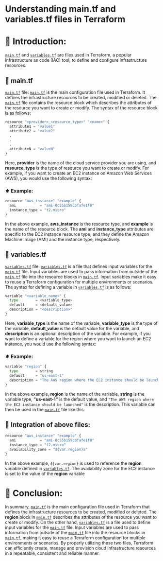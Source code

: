 # Understanding main.tf and variables.tf files in Terraform

# 📍 Introduction:

[`main.tf`](http://main.tf) and [`variables.tf`](http://variables.tf) are files used in Terraform, a popular infrastructure as code (IAC) tool, to define and configure infrastructure resources.

## 🔹 main.tf

[`main.tf`](http://main.tf) file: [`main.tf`](http://main.tf) is the main configuration file used in Terraform. It defines the infrastructure resources to be created, modified or deleted. The [`main.tf`](http://main.tf) file contains the resource block which describes the attributes of the resource you want to create or modify. The syntax of the resource block is as follows:

```python
resource "<provider>_<resource_type>" "<name>" {
  attribute1 = "value1"
  attribute2 = "value2"
  .
  .
  .
  attributeN = "valueN"
}
```

Here, **provider** is the name of the cloud service provider you are using, and **resource\_type** is the type of resource you want to create or modify. For example, if you want to create an EC2 instance on Amazon Web Services (AWS), you would use the following syntax:

### ⚜ Example:

```python
resource "aws_instance" "example" {
  ami           = "ami-0c55b159cbfafe1f0"
  instance_type = "t2.micro"
}
```

In the above example, **aws\_instance** is the resource type, and **example** is the name of the resource block. The **ami** and **instance\_type** attributes are specific to the EC2 instance resource type, and they define the Amazon Machine Image (AMI) and the instance type, respectively.

## 🔹 variables.tf

[`variables.tf`](http://variables.tf) file: [`variables.tf`](http://variables.tf) is a file that defines input variables for the [`main.tf`](http://main.tf) file. Input variables are used to pass information from outside of the [`main.tf`](http://main.tf) file into the resource blocks in [`main.tf`](http://main.tf). Input variables make it easy to reuse a Terraform configuration for multiple environments or scenarios. The syntax for defining a variable in [`variables.tf`](http://variables.tf) is as follows:

```python
variable "<variable_name>" {
  type        = <variable_type>
  default     = <default_value>
  description = "<description>"
}
```

Here, **variable\_type** is the name of the variable, **variable\_type** is the type of the variable, **default\_value** is the default value for the variable, and **description** is an optional description of the variable. For example, if you want to define a variable for the region where you want to launch an EC2 instance, you would use the following syntax:

### ⚜ Example:

```python
variable "region" {
  type        = string
  default     = "us-east-1"
  description = "The AWS region where the EC2 instance should be launched"
}
```

In the above example, **region** is the name of the variable, **string** is the variable type, **"us-east-1"** is the default value, and `"The AWS region where the EC2 instance should be launched"` is the description. This variable can then be used in the [`main.tf`](http://main.tf) file like this:

## 🔹 Integration of above files:

```python
resource "aws_instance" "example" {
  ami           = "ami-0c55b159cbfafe1f0"
  instance_type = "t2.micro"
  availability_zone = "${var.region}a"
}
```

In the above example, `${var.region}` is used to reference the **region** variable defined in [`variables.tf`](http://variables.tf). The availability zone for the EC2 instance is set to the value of the **region** variable

# 📍 Conclusion:

In summary, [`main.tf`](http://main.tf) is the main configuration file used in Terraform that defines the infrastructure resources to be created, modified or deleted. The **region** block in [`main.tf`](http://main.tf) describes the attributes of the resource you want to create or modify. On the other hand, [`variables.tf`](http://variables.tf) is a file used to define input variables for the [`main.tf`](http://main.tf) file. Input variables are used to pass information from outside of the [`main.tf`](http://main.tf) file into the resource blocks in [`main.tf`](http://main.tf), making it easy to reuse a Terraform configuration for multiple environments or scenarios. By properly utilizing these two files, Terraform can efficiently create, manage and provision cloud infrastructure resources in a repeatable, consistent and reliable manner.